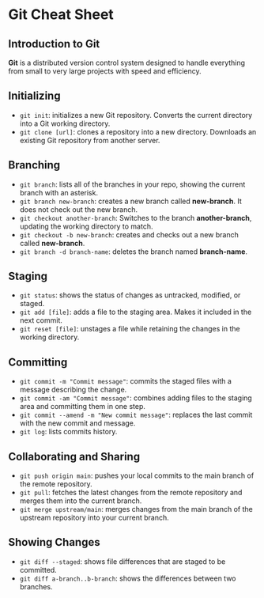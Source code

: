 # Git Cheat Sheet

## Introduction to Git
**Git** is a distributed version control system designed to handle everything from small to very large projects with speed and efficiency.

## Initializing

- `git init`: initializes a new Git repository. Converts the current directory into a Git working directory.
- `git clone [url]`: clones a repository into a new directory. Downloads an existing Git repository from another server.

## Branching

- `git branch`: lists all of the branches in your repo, showing the current branch with an asterisk.
- `git branch new-branch`: creates a new branch called **new-branch**. It does not check out the new branch.
- `git checkout another-branch`: Switches to the branch **another-branch**, updating the working directory to match.
- `git checkout -b new-branch`: creates and checks out a new branch called **new-branch**.
- `git branch -d branch-name`: deletes the branch named **branch-name**.

## Staging

- `git status`: shows the status of changes as untracked, modified, or staged.
- `git add [file]`: adds a file to the staging area. Makes it included in the next commit.
- `git reset [file]`: unstages a file while retaining the changes in the working directory.

## Committing

- `git commit -m "Commit message"`: commits the staged files with a message describing the change.
- `git commit -am "Commit message"`: combines adding files to the staging area and committing them in one step.
- `git commit --amend -m "New commit message"`: replaces the last commit with the new commit and message.
- `git log`: lists commits history.

## Collaborating and Sharing

- `git push origin main`: pushes your local commits to the main branch of the remote repository.
- `git pull`: fetches the latest changes from the remote repository and merges them into the current branch.
- `git merge upstream/main`: merges changes from the main branch of the upstream repository into your current branch.

## Showing Changes

- `git diff --staged`: shows file differences that are staged to be committed.
- `git diff a-branch..b-branch`: shows the differences between two branches.
